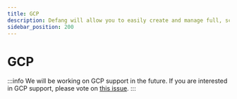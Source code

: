 ```yaml
---
title: GCP
description: Defang will allow you to easily create and manage full, scalable applications with GCP.
sidebar_position: 200
---
```


# GCP

:::info
We will be working on GCP support in the future. If you are interested in GCP support, please vote on [this issue](https://github.com/defang-io/defang/issues/58).
:::